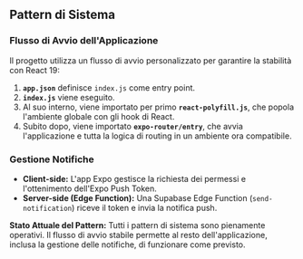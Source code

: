 ## Pattern di Sistema

### Flusso di Avvio dell'Applicazione
Il progetto utilizza un flusso di avvio personalizzato per garantire la stabilità con React 19:
1.  **`app.json`** definisce `index.js` come entry point.
2.  **`index.js`** viene eseguito.
3.  Al suo interno, viene importato per primo **`react-polyfill.js`**, che popola l'ambiente globale con gli hook di React.
4.  Subito dopo, viene importato **`expo-router/entry`**, che avvia l'applicazione e tutta la logica di routing in un ambiente ora compatibile.

### Gestione Notifiche
- **Client-side:** L'app Expo gestisce la richiesta dei permessi e l'ottenimento dell'Expo Push Token.
- **Server-side (Edge Function):** Una Supabase Edge Function (`send-notification`) riceve il token e invia la notifica push.

**Stato Attuale del Pattern:**
Tutti i pattern di sistema sono pienamente operativi. Il flusso di avvio stabile permette al resto dell'applicazione, inclusa la gestione delle notifiche, di funzionare come previsto.
